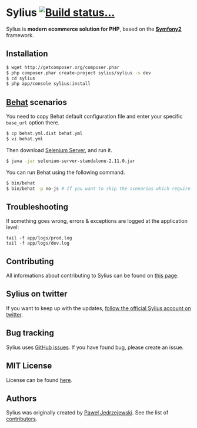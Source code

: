 Sylius [![Build status...](https://secure.travis-ci.org/Sylius/Sylius.png?branch=master)](http://travis-ci.org/headrevision/Sylius)
======

Sylius is **modern ecommerce solution for PHP**, based on the [**Symfony2**](http://symfony.com) framework.

Installation
------------

``` bash
$ wget http://getcomposer.org/composer.phar
$ php composer.phar create-project sylius/sylius -s dev
$ cd sylius
$ php app/console sylius:install
```

[Behat](http://behat.org) scenarios
-----------------------------------

You need to copy Behat default configuration file and enter your specific ``base_url``
option there.

```bash
$ cp behat.yml.dist behat.yml
$ vi behat.yml
```

Then download [Selenium Server](http://seleniumhq.org/download/), and run it.

```bash
$ java -jar selenium-server-standalone-2.11.0.jar
```
You can run Behat using the following command.

``` bash
$ bin/behat
$ bin/behat -p no-js # If you want to skip the scenarios which require real browser.
```

Troubleshooting
------------
If something goes wrong, errors & exceptions are logged at the application level:
````
tail -f app/logs/prod.log
tail -f app/logs/dev.log
````

Contributing
------------

All informations about contributing to Sylius can be found on [this page](http://docs.sylius.org/en/latest/contributing/index.html).

Sylius on twitter
-----------------

If you want to keep up with the updates, [follow the official Sylius account on twitter](http://twitter.com/Sylius).

Bug tracking
------------

Sylius uses [GitHub issues](https://github.com/Sylius/Sylius/issues).
If you have found bug, please create an issue.

MIT License
-----------

License can be found [here](https://github.com/Sylius/Sylius/blob/master/LICENSE).

Authors
-------

Sylius was originally created by [Paweł Jędrzejewski](http://pjedrzejewski.com).
See the list of [contributors](https://github.com/Sylius/Sylius/contributors).
